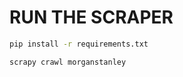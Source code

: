 # RUN THE SCRAPER

```bash
pip install -r requirements.txt
```

```bash
scrapy crawl morganstanley
```